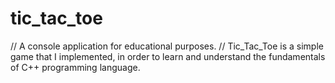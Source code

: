 # tic_tac_toe
// A console application for educational purposes.
// Tic_Tac_Toe is a simple game that I implemented, in order to learn and understand the fundamentals of C++ programming language.


